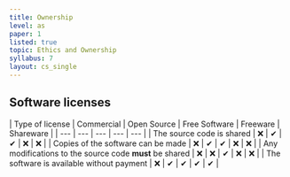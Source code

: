 ```yaml
---
title: Ownership
level: as
paper: 1
listed: true
topic: Ethics and Ownership
syllabus: 7
layout: cs_single
---
```


## Software licenses

| Type of license | Commercial | Open Source | Free Software | Freeware | Shareware | 
| --- | --- | --- | --- | --- |
| The source code is shared | ❌ | ✔ | ✔  | ❌ | ❌ |
| Copies of the software can be made | ❌ | ✔ | ✔ | ❌ | ❌ |
| Any modifications to the source code **must** be shared | ❌ | ❌ | ✔ | ❌ | ❌ |
| The software is available without payment | ❌ | ✔ | ✔ | ✔ | ✔ | 